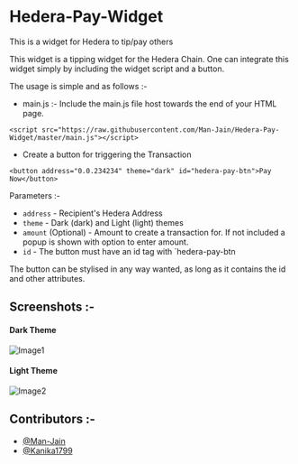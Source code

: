 # Hedera-Pay-Widget

This is a widget for Hedera to tip/pay others

This widget is a tipping widget for the Hedera Chain. One can integrate this widget simply by including the widget script and a button.

The usage is simple and as follows :- 
- main.js :- Include the main.js file host towards the end of your HTML page.

```
<script src="https://raw.githubusercontent.com/Man-Jain/Hedera-Pay-Widget/master/main.js"></script>
```

- Create a button for triggering the Transaction

```
<button address="0.0.234234" theme="dark" id="hedera-pay-btn">Pay Now</button>
````

Parameters :- 
- `address` - Recipient's Hedera Address
- `theme` - Dark (dark) and Light (light) themes
- `amount` (Optional) - Amount to create a transaction for. If not included a popup is shown with option to enter amount.
- `id` - The button must have an id tag with `hedera-pay-btn 

The button can be stylised in any way wanted, as long as it contains the id and other attributes.

## Screenshots :-

#### Dark Theme
![Image1](https://github.com/Man-Jain/Hedera-Pay-Widget/blob/master/image1.png)

#### Light Theme
![Image2](https://github.com/Man-Jain/Hedera-Pay-Widget/blob/master/image2.png)

## Contributors :- 
- [@Man-Jain](https://github.com/Man-Jain)
- [@Kanika1799](https://github.com/Kanika1799)
